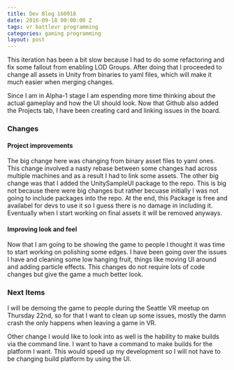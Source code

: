 ```yaml
---
title: Dev Blog 160918
date: 2016-09-18 00:00:00 Z
tags: vr battlevr programming 
categories: gaming programming
layout: post
---
```


This iteration has been a bit slow because I had to do some refactoring and fix some fallout from enabling LOD Groups. After doing 
that I proceeded to change all assets in Unity from binaries to yaml files, which will make it much easier when merging changes. 

Since I am in Alpha-1 stage I am espending more time thinking about the actual gameplay and how the UI should look. Now that Github 
also added the Projects tab, I have been creating card and linking issues in the board. 

### Changes

#### Project improvements
The big change here was changing from binary asset files to yaml ones. This change involved a nasty rebase between some changes  had 
across multiple machines and as a result I had to link some assets. The other big change was that I added the UnitySampleUI package 
to the repo. This is big not because there were big changes but rather becuase initially I was not going to include packages into the
repo. At the end, this Package is free and availabel for devs to use it so I guess there is no damage in including it. Eventually when
I start working on final assets it will be removed anyways.

#### Improving look and feel
Now that I am going to be showing the game to people I thought it was time to start working on polishing some edges. I have been going 
over the issues I have and cleaning some low hanging fruit, things like moving UI around and adding particle effects. This changes do not
require lots of code changes but give the game a much better look.

### Next Items

I will be demoing the game to people during the Seattle VR meetup on Thursday 22nd, so for that I want to clean up some issues, mostly
the damn crash the only happens when leaving a game in VR. 

Other change I would like to look into as well is the hability to make builds via the command line. I want to have a command to make builds for the platform I want. This would speed up my development so I will not have to be changing build platform by using the UI.
